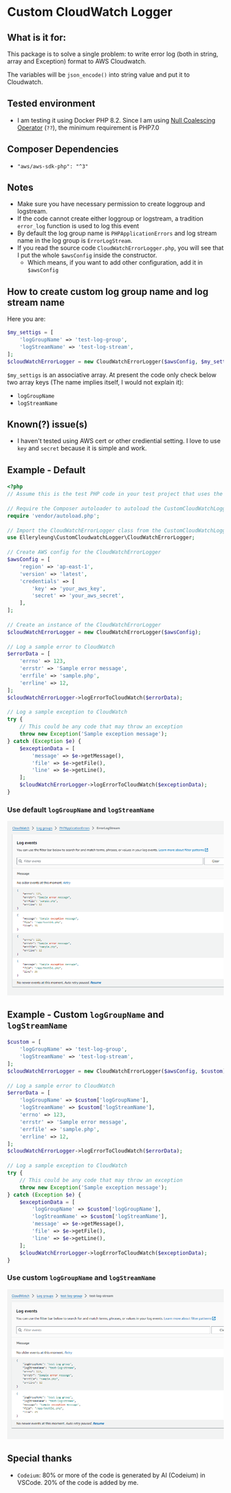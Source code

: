 # Custom CloudWatch Logger

## What is it for:
This package is to solve a single problem: to write error log (both in string, array and Exception) format to AWS Cloudwatch.

The variables will be `json_encode()` into string value and put it to Cloudwatch.

## Tested environment
- I am testing it using Docker PHP 8.2.  Since I am using [Null Coalescing Operator](https://www.php.net/manual/en/migration70.new-features.php) (`??`), the minimum requirement is PHP7.0

## Composer Dependencies
- `"aws/aws-sdk-php": "^3"`

## Notes
- Make sure you have necessary permission to create loggroup and logstream.
- If the code cannot create either loggroup or logstream, a tradition `error_log` function is used to log this event
- By default the log group name is `PHPApplicationErrors` and log stream name in the log group is `ErrorLogStream`.
- If you read the source code `CloudWatchErrorLogger.php`, you will see that I put the whole `$awsConfig` inside the constructor.
  - Which means, if you want to add other configuration, add it in `$awsConfig`

## How to create custom log group name and log stream name

Here you are:

```php
$my_settigs = [
    'logGroupName' => 'test-log-group',
    'logStreamName' => 'test-log-stream',
];
$cloudWatchErrorLogger = new CloudWatchErrorLogger($awsConfig, $my_settigs);
```

`$my_settigs` is an associative array.  At present the code only check below two array keys (The name implies itself, I would not explain it):
- `logGroupName`
- `logStreamName`

## Known(?) issue(s)

- I haven't tested using AWS cert or other crediential setting.  I love to use `key` and `secret` because it is simple and work.

## Example - Default
```php
<?php
// Assume this is the test PHP code in your test project that uses the CustomCloudWatchLogger package

// Require the Composer autoloader to autoload the CustomCloudWatchLogger package and its dependencies
require 'vendor/autoload.php';

// Import the CloudWatchErrorLogger class from the CustomCloudWatchLogger package
use Elleryleung\CustomCloudwatchLogger\CloudWatchErrorLogger;

// Create AWS config for the CloudWatchErrorLogger
$awsConfig = [
    'region' => 'ap-east-1',
    'version' => 'latest',
    'credentials' => [
        'key' => 'your_aws_key',
        'secret' => 'your_aws_secret',
    ],
];

// Create an instance of the CloudWatchErrorLogger
$cloudWatchErrorLogger = new CloudWatchErrorLogger($awsConfig);

// Log a sample error to CloudWatch
$errorData = [
    'errno' => 123,
    'errstr' => 'Sample error message',
    'errfile' => 'sample.php',
    'errline' => 12,
];
$cloudWatchErrorLogger->logErrorToCloudWatch($errorData);

// Log a sample exception to CloudWatch
try {
    // This could be any code that may throw an exception
    throw new Exception('Sample exception message');
} catch (Exception $e) {
    $exceptionData = [
        'message' => $e->getMessage(),
        'file' => $e->getFile(),
        'line' => $e->getLine(),
    ];
    $cloudWatchErrorLogger->logErrorToCloudWatch($exceptionData);
}
```

### Use default `logGroupName` and `logStreamName`
![AWS Cloudwatch result](result.png "AWS Cloudwatch result")

## Example - Custom `logGroupName` and `logStreamName`
```php
$custom = [
    'logGroupName' => 'test-log-group',
    'logStreamName' => 'test-log-stream',
];
$cloudWatchErrorLogger = new CloudWatchErrorLogger($awsConfig, $custom);

// Log a sample error to CloudWatch
$errorData = [
    'logGroupName' => $custom['logGroupName'],
    'logStreamName' => $custom['logStreamName'],
    'errno' => 123,
    'errstr' => 'Sample error message',
    'errfile' => 'sample.php',
    'errline' => 12,
];
$cloudWatchErrorLogger->logErrorToCloudWatch($errorData);

// Log a sample exception to CloudWatch
try {
    // This could be any code that may throw an exception
    throw new Exception('Sample exception message');
} catch (Exception $e) {
    $exceptionData = [
        'logGroupName' => $custom['logGroupName'],
        'logStreamName' => $custom['logStreamName'],
        'message' => $e->getMessage(),
        'file' => $e->getFile(),
        'line' => $e->getLine(),
    ];
    $cloudWatchErrorLogger->logErrorToCloudWatch($exceptionData);
}
```

### Use custom `logGroupName` and `logStreamName`
![AWS Cloudwatch result using custom name](custom-result.png "AWS Cloudwatch result using custom name")


## Special thanks
- `Codeium`: 80% or more of the code is generated by AI (Codeium) in VSCode.  20% of the code is added by me.